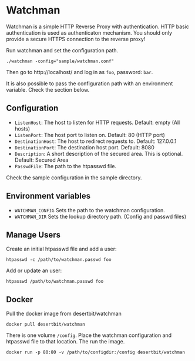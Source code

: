 # Watchman

Watchman is a simple HTTP Reverse Proxy with authentication.
HTTP basic authentication is used as authenticaton mechanism.
You should only provide a secure HTTPS connection to the reverse proxy!

Run watchman and set the configuration path.

```
./watchman -config="sample/watchman.conf"
```

Then go to http://localhost/ and log in as `foo`, password: `bar`.

It is also possible to pass the configuration path with an environment variable. Check the section below.


## Configuration

- `ListenHost`: The host to listen for HTTP requests. Default: empty (All hosts)
- `ListenPort`: The host port to listen on. Default: 80 (HTTP port)
- `DestinationHost`: The host to redirect requests to. Default: 127.0.0.1
- `DestinationPort`: The destination host port. Default: 8080
- `Description`: A short description of the secured area. This is optional. Default: Secured Area
- `PasswdFile`: The path to the htpasswd file.

Check the sample configuration in the sample directory.


## Environment variables

- `WATCHMAN_CONFIG` Sets the path to the watchman configuration.
- `WATCHMAN_DIR` Sets the lookup directory path. (Config and passwd files)


## Manage Users

Create an initial htpasswd file and add a user:

```
htpasswd -c /path/to/watchman.passwd foo
```

Add or update an user:

```
htpasswd /path/to/watchman.passwd foo
```


## Docker

Pull the docker image from desertbit/watchman

```
docker pull desertbit/watchman
```

There is one volume `/config`. Place the watchman configuration and htpasswd file to that location.
The run the image.

```
docker run -p 80:80 -v /path/to/configdir:/config desertbit/watchman
```
